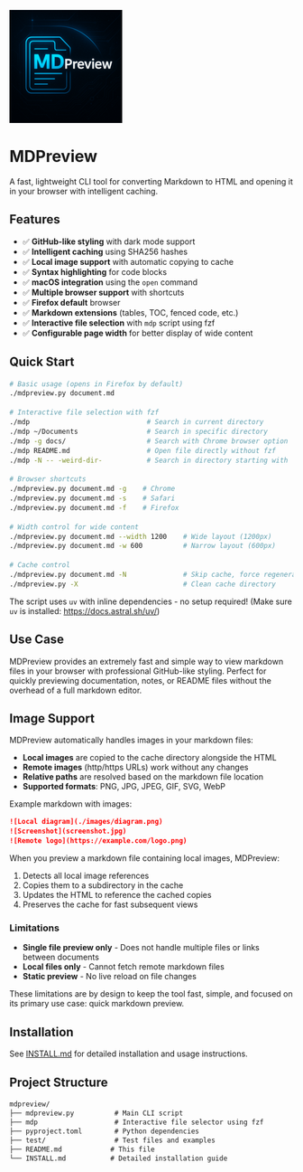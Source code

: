 ![MDPreview Logo](media/mdpreview_logo_small.png)

# MDPreview

A fast, lightweight CLI tool for converting Markdown to HTML and opening it in your browser with intelligent caching.

## Features

- ✅ **GitHub-like styling** with dark mode support
- ✅ **Intelligent caching** using SHA256 hashes
- ✅ **Local image support** with automatic copying to cache
- ✅ **Syntax highlighting** for code blocks
- ✅ **macOS integration** using the `open` command
- ✅ **Multiple browser support** with shortcuts
- ✅ **Firefox default** browser
- ✅ **Markdown extensions** (tables, TOC, fenced code, etc.)
- ✅ **Interactive file selection** with `mdp` script using fzf
- ✅ **Configurable page width** for better display of wide content

## Quick Start

```bash
# Basic usage (opens in Firefox by default)
./mdpreview.py document.md

# Interactive file selection with fzf
./mdp                             # Search in current directory
./mdp ~/Documents                 # Search in specific directory
./mdp -g docs/                    # Search with Chrome browser option
./mdp README.md                   # Open file directly without fzf
./mdp -N -- -weird-dir-           # Search in directory starting with '-'

# Browser shortcuts
./mdpreview.py document.md -g    # Chrome
./mdpreview.py document.md -s    # Safari
./mdpreview.py document.md -f    # Firefox

# Width control for wide content
./mdpreview.py document.md --width 1200    # Wide layout (1200px)
./mdpreview.py document.md -w 600          # Narrow layout (600px)

# Cache control
./mdpreview.py document.md -N              # Skip cache, force regeneration
./mdpreview.py -X                          # Clean cache directory
```

The script uses `uv` with inline dependencies - no setup required! (Make sure `uv` is installed: https://docs.astral.sh/uv/)

## Use Case

MDPreview provides an extremely fast and simple way to view markdown files in your browser with professional GitHub-like styling. Perfect for quickly previewing documentation, notes, or README files without the overhead of a full markdown editor.

## Image Support

MDPreview automatically handles images in your markdown files:

- **Local images** are copied to the cache directory alongside the HTML
- **Remote images** (http/https URLs) work without any changes
- **Relative paths** are resolved based on the markdown file location
- **Supported formats**: PNG, JPG, JPEG, GIF, SVG, WebP

Example markdown with images:
```markdown
![Local diagram](./images/diagram.png)
![Screenshot](screenshot.jpg)
![Remote logo](https://example.com/logo.png)
```

When you preview a markdown file containing local images, MDPreview:
1. Detects all local image references
2. Copies them to a subdirectory in the cache
3. Updates the HTML to reference the cached copies
4. Preserves the cache for fast subsequent views

### Limitations

- **Single file preview only** - Does not handle multiple files or links between documents
- **Local files only** - Cannot fetch remote markdown files
- **Static preview** - No live reload on file changes

These limitations are by design to keep the tool fast, simple, and focused on its primary use case: quick markdown preview.

## Installation

See [INSTALL.md](INSTALL.md) for detailed installation and usage instructions.

## Project Structure

```
mdpreview/
├── mdpreview.py          # Main CLI script
├── mdp                   # Interactive file selector using fzf
├── pyproject.toml        # Python dependencies
├── test/                 # Test files and examples
├── README.md            # This file
└── INSTALL.md           # Detailed installation guide
```
